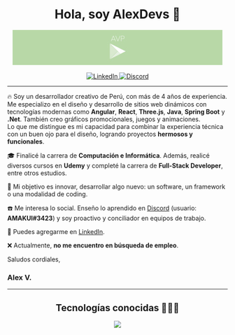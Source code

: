 <div align="center">
  <h1>Hola, soy <a>AlexDevs</a> 👋</h1>
  <img src="logo_size_invert.jpg" alt="Full Stack Developer" />
</div>

<p align="center">
  <a href="https://www.linkedin.com/in/alexander-miguel-valverde-pireta-8a9421180/" target="_blank">
    <img src="https://img.shields.io/badge/LinkedIn-0A66C2?style=for-the-badge&logo=linkedin&logoColor=white" alt="LinkedIn" />
  </a>
  <a href="https://discord.com/users/AMAKUI#3423" target="_blank">
    <img src="https://img.shields.io/badge/Discord-5865F2?style=for-the-badge&logo=discord&logoColor=white" alt="Discord" />
  </a>
</p>

---

🔥 Soy un desarrollador creativo de Perú, con más de 4 años de experiencia. Me especializo en el diseño y desarrollo de sitios web dinámicos con tecnologías modernas como **Angular**, **React**, **Three.js**, **Java**, **Spring Boot** y **.Net**. También creo gráficos promocionales, juegos y animaciones.  
Lo que me distingue es mi capacidad para combinar la experiencia técnica con un buen ojo para el diseño, logrando proyectos **hermosos y funcionales**.

🎓 Finalicé la carrera de **Computación e Informática**. Además, realicé diversos cursos en **Udemy** y completé la carrera de **Full-Stack Developer**, entre otros estudios.

🚀 Mi objetivo es innovar, desarrollar algo nuevo: un software, un framework o una modalidad de coding.

☎️ Me interesa lo social. Enseño lo aprendido en [Discord](https://discord.com/users/AMAKUI#3423) (usuario: **AMAKUI#3423**) y soy proactivo y conciliador en equipos de trabajo.

💎 Puedes agregarme en [LinkedIn](https://www.linkedin.com/in/alexander-miguel-valverde-pireta-8a9421180/).

❌ Actualmente, **no me encuentro en búsqueda de empleo**.

Saludos cordiales,  
<h3>Alex V.</h3>

---

<h2 align="center">Tecnologías conocidas 👨🏻‍💻</h2>

<p align="center">
  <a href="https://skillicons.dev">
    <img src="https://skillicons.dev/icons?i=c,java,spring,css,html,js,react,angular,nodejs,typescript,mysql,postgres,firebase,git,github,materialui,postman,idea,eclipse,vscode,bash,linux,ai,ps,discord&perline=14" />
  </a>
</p>
